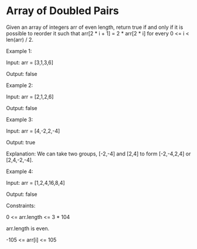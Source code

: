 # Array of Doubled Pairs

Given an array of integers arr of even length, return true if and only if it is possible to reorder it such that arr[2 * i + 1] = 2 * arr[2 * i] for every 0 <= i < len(arr) / 2.

 

Example 1:


Input: arr = [3,1,3,6]

Output: false

Example 2:

Input: arr = [2,1,2,6]

Output: false

Example 3:

Input: arr = [4,-2,2,-4]

Output: true

Explanation: We can take two groups, [-2,-4] and [2,4] to form [-2,-4,2,4] or [2,4,-2,-4].

Example 4:

Input: arr = [1,2,4,16,8,4]

Output: false
 

Constraints:

0 <= arr.length <= 3 * 104

arr.length is even.

-105 <= arr[i] <= 105
